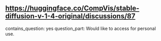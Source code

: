 ## https://huggingface.co/CompVis/stable-diffusion-v-1-4-original/discussions/87

contains_question: yes
question_part: Would like to access for personal use.